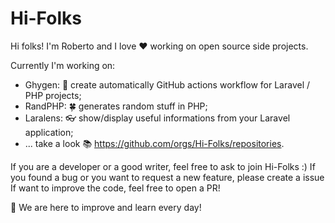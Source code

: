 # Hi-Folks

Hi folks!
I'm Roberto and I love :heart: working on open source side projects.

Currently I'm working on:
- Ghygen: :robot: create automatically GitHub actions workflow for Laravel / PHP projects;
- RandPHP: :four_leaf_clover: generates random stuff in PHP;
- Laralens: :eyeglasses: show/display useful informations from your Laravel application;
- ... take a look :books: https://github.com/orgs/Hi-Folks/repositories.

If you are a developer or a good writer, feel free to ask to join Hi-Folks :)
If you found a bug or you want to request a new feature, please create a issue
If want to improve the code, feel free to open a PR!

:pray: We are here to improve and learn every day!
